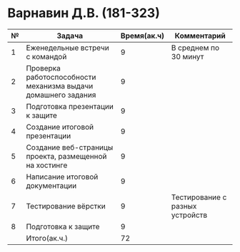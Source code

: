 # Варнавин Д.В. (181-323)
| № | Задача                                                        | Время(ак.ч) | Комментарий                     |
|---|---------------------------------------------------------------|-------------|---------------------------------|
| 1 | Еженедельные встречи с командой                               | 9           | В среднем по 30 минут           |
| 2 | Проверка работоспособности механизма выдачи домашнего задания | 9           |                                 |
| 3 | Подготовка презентации к защите                               | 9           |                                 |
| 4 | Создание итоговой презентации                                 | 9           |                                 |
| 5 | Создание веб-страницы проекта, размещенной на хостинге        | 9           |                                 |
| 6 | Написание итоговой документации                               | 9           |                                 |
| 7 | Тестирование вёрстки                                          | 9           | Тестирование с разных устройств |
| 8 | Подготовка к защите                                           | 9           |                                 |
|   | Итого(ак.ч.)                                                  | 72          |